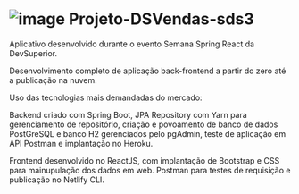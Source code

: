 #   ![image](https://user-images.githubusercontent.com/72181931/117579742-9edb8100-b0ca-11eb-8c89-fec75d6704fe.png) Projeto-DSVendas-sds3

Aplicativo desenvolvido durante o evento Semana Spring React da DevSuperior.

Desenvolvimento completo de aplicação back-frontend a partir do zero até a publicação na nuvem. 

Uso das tecnologias mais demandadas do mercado:

Backend criado com Spring Boot, JPA Repository com Yarn para gerenciamento de repositório, criação e povoamento de banco de dados 
PostGreSQL e banco H2 gerenciados pelo pgAdmin, teste de aplicação em API Postman e implantação no Heroku.

Frontend desenvolvido no ReactJS, com implantação de Bootstrap e CSS para mainupulação dos dados em web.
Postman para testes de requisição e publicação no Netlify CLI.
